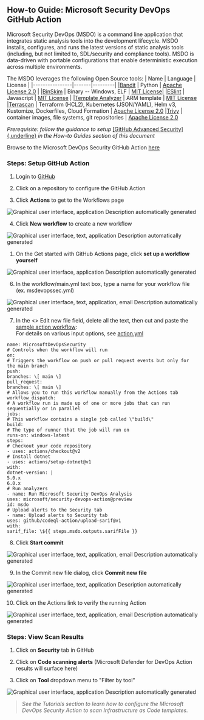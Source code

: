 ## How-to Guide: Microsoft Security DevOps GitHub Action

Microsoft Security DevOps (MSDO) is a command line application that integrates static analysis tools into the development lifecycle. MSDO installs, configures, and runs the latest versions of static analysis tools (including, but not limited to, SDL/security and compliance tools). MSDO is data-driven with portable configurations that enable deterministic execution across multiple environments.

The MSDO leverages the following Open Source tools:
|  Name  |  Language   |  License  |
|----------------|-------|---------|
|[Bandit](https://github.com/PyCQA/bandit) | Python  | [Apache License 2.0](https://github.com/PyCQA/bandit/blob/master/LICENSE) |
|[BinSkim](https://github.com/Microsoft/binskim) | Binary -- Windows, ELF  | [MIT License](https://github.com/microsoft/binskim/blob/main/LICENSE)|
|[ESlint](https://github.com/eslint/eslint)  |  Javascript |  [MIT License](https://github.com/eslint/eslint/blob/main/LICENSE)  |
|[Template Analyzer](https://github.com/Azure/template-analyzer) |  ARM template | [MIT License](https://github.com/Azure/template-analyzer/blob/main/LICENSE.txt)
|[Terrascan](https://github.com/accurics/terrascan) | Terraform (HCL2), Kubernetes (JSON/YAML), Helm v3, Kustomize, Dockerfiles, Cloud Formation | [Apache License 2.0](https://github.com/accurics/terrascan/blob/master/LICENSE)
|[Trivy](https://github.com/aquasecurity/trivy) | container images, file systems, git repositories | [Apache License 2.0](https://github.com/aquasecurity/trivy/blob/main/LICENSE)


*Prerequisite: follow the guidance to setup* [[GitHub Advanced Security]{.underline}](#how-to-guide-github-advanced-security-ghas) *in the How-to Guides section of this document*

Browse to the Microsoft DevOps Security GitHub Action [here](https://github.com/marketplace/actions/security-devops-action)

### Steps: Setup GitHub Action

1.  Login to [GitHub](https://www.github.com)

2.  Click on a repository to configure the GitHub Action

3.  Click **Actions** to get to the Workflows page

![Graphical user interface, application Description automatically
generated](./media/msdo-github-action/image031.png)

4.  Click **New workflow** to create a new workflow

![Graphical user interface, text, application Description automatically
generated](./media/msdo-github-action/image032.png)

1.  On the Get started with GitHub Actions page, click **set up a workflow yourself**

![Graphical user interface, application Description automatically
generated](./media/msdo-github-action/image033.png)

6.  In the workflow/main.yml text box, type a name for your workflow file (ex. msdevopssec.yml)

![Graphical user interface, text, application, email Description
automatically generated](./media/msdo-github-action/image034.png)

7.  In the \<\> Edit new file field, delete all the text, then cut and     paste the [sample action workflow](https://github.com/microsoft/security-devops-action/blob/main/.github/workflows/sample-workflow-windows-latest.yml):\
    For details on various input options, see [action.yml](https://github.com/microsoft/security-devops-action/blob/main/action.yml)


 ```
 name: MicrosoftDevOpsSecurity
 # Controls when the workflow will run
 on:
 # Triggers the workflow on push or pull request events but only for the main branch                                                       
 push:
 branches: \[ main \]
 pull_request:
 branches: \[ main \]
 # Allows you to run this workflow manually from the Actions tab
 workflow_dispatch:
 # A workflow run is made up of one or more jobs that can run sequentially or in parallel
 jobs:
 # This workflow contains a single job called \"build\"
 build:
 # The type of runner that the job will run on
 runs-on: windows-latest
 steps:
 # Checkout your code repository
 - uses: actions/checkout@v2
 # Install dotnet
 - uses: actions/setup-dotnet@v1
 with:
 dotnet-version: |
 5.0.x
 6.0.x
 # Run analyzers
 - name: Run Microsoft Security DevOps Analysis
 uses: microsoft/security-devops-action@preview
 id: msdo
 # Upload alerts to the Security tab
 - name: Upload alerts to Security tab
 uses: github/codeql-action/upload-sarif@v1
 with:
 sarif_file: \${{ steps.msdo.outputs.sarifFile }}
 ```                      

8.  Click **Start commit**

![Graphical user interface, text, application, email Description
automatically generated](./media/msdo-github-action/image035.png)

9.  In the Commit new file dialog, click **Commit new file**

![Graphical user interface, text, application Description automatically
generated](./media/msdo-github-action/image036.png)

10. Click on the Actions link to verify the running Action

![Graphical user interface, text, application, email Description
automatically generated](./media/msdo-github-action/image037.png)

### Steps: View Scan Results

1.  Click on **Security** tab in GitHub

2.  Click on **Code scanning alerts** (Microsoft Defender for DevOps Action results will surface here)

3.  Click on **Tool** dropdown menu to "Filter by tool"

![Graphical user interface, application Description automatically
generated](./media/msdo-github-action/image038.png)

>*See the Tutorials section to learn how to configure the Microsoft DevOps Security Action to scan Infrastructure as Code templates.*
